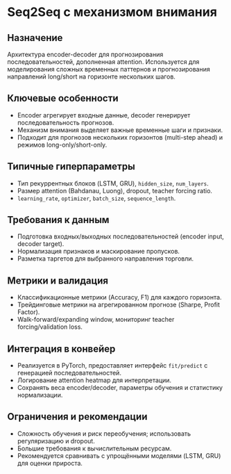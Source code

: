 # Seq2Seq с механизмом внимания

## Назначение
Архитектура encoder-decoder для прогнозирования последовательностей, дополненная attention. Используется для моделирования сложных временных паттернов и прогнозирования направлений long/short на горизонте нескольких шагов.

## Ключевые особенности
- Encoder агрегирует входные данные, decoder генерирует последовательность прогнозов.
- Механизм внимания выделяет важные временные шаги и признаки.
- Подходит для прогнозов нескольких горизонтов (multi-step ahead) и режимов long-only/short-only.

## Типичные гиперпараметры
- Тип рекуррентных блоков (LSTM, GRU), `hidden_size`, `num_layers`.
- Размер attention (Bahdanau, Luong), dropout, teacher forcing ratio.
- `learning_rate`, `optimizer`, `batch_size`, `sequence_length`.

## Требования к данным
- Подготовка входных/выходных последовательностей (encoder input, decoder target).
- Нормализация признаков и маскирование пропусков.
- Разметка таргетов для выбранного направления торговли.

## Метрики и валидация
- Классификационные метрики (Accuracy, F1) для каждого горизонта.
- Трейдинговые метрики на агрегированном прогнозе (Sharpe, Profit Factor).
- Walk-forward/expanding window, мониторинг teacher forcing/validation loss.

## Интеграция в конвейер
- Реализуется в PyTorch, предоставляет интерфейс `fit/predict` с генерацией последовательностей.
- Логирование attention heatmap для интерпретации.
- Сохранять веса encoder/decoder, параметры обучения и статистику нормализации.

## Ограничения и рекомендации
- Сложность обучения и риск переобучения; использовать регуляризацию и dropout.
- Большие требования к вычислительным ресурсам.
- Рекомендуется сравнивать с упрощёнными моделями (LSTM, GRU) для оценки прироста.
